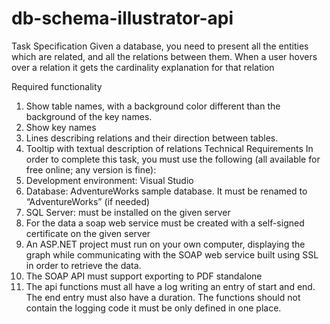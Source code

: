 # db-schema-illustrator-api

Task Specification
Given a database, you need to present all the entities which are related, and all the relations between them.
When a user hovers over a relation it gets the cardinality explanation for that relation

Required functionality
1. Show table names, with a background color different than the background of the key names.
2. Show key names
3. Lines describing relations and their direction between tables.
4. Tooltip with textual description of relations
Technical Requirements
In order to complete this task, you must use the following (all available for free online; any version is fine):
1. Development environment: Visual Studio
2. Database: AdventureWorks sample database. It must be renamed to “AdventureWorks” (if needed)
3. SQL Server: must be installed on the given server
4. For the data a soap web service must be created with a self-signed certificate on the given server
5. An ASP.NET project must run on your own computer, displaying the graph while communicating with
the SOAP web service built using SSL in order to retrieve the data.
6. The SOAP API must support exporting to PDF standalone
7. The api functions must all have a log writing an entry of start and end. The end entry must also have
a duration. The functions should not contain the logging code it must be only defined in one place.

